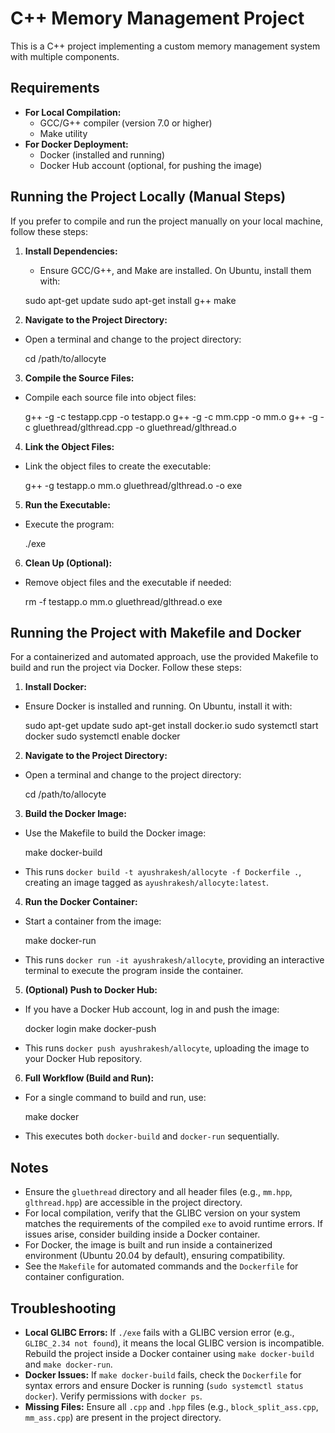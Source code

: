 # C++ Memory Management Project

This is a C++ project implementing a custom memory management system with multiple components.

## Requirements
- **For Local Compilation:**
  - GCC/G++ compiler (version 7.0 or higher)
  - Make utility
- **For Docker Deployment:**
  - Docker (installed and running)
  - Docker Hub account (optional, for pushing the image)

## Running the Project Locally (Manual Steps)
If you prefer to compile and run the project manually on your local machine, follow these steps:

1. **Install Dependencies:**
   - Ensure GCC/G++, and Make are installed. On Ubuntu, install them with:

   sudo apt-get update
   sudo apt-get install g++ make


2. **Navigate to the Project Directory:**
- Open a terminal and change to the project directory:

  cd /path/to/allocyte


3. **Compile the Source Files:**
- Compile each source file into object files:

   g++ -g -c testapp.cpp -o testapp.o
   g++ -g -c mm.cpp -o mm.o
   g++ -g -c gluethread/glthread.cpp -o gluethread/glthread.o


4. **Link the Object Files:**
- Link the object files to create the executable:

   g++ -g testapp.o mm.o gluethread/glthread.o -o exe


5. **Run the Executable:**
- Execute the program:

   ./exe


6. **Clean Up (Optional):**
- Remove object files and the executable if needed:

   rm -f testapp.o mm.o gluethread/glthread.o exe


## Running the Project with Makefile and Docker
For a containerized and automated approach, use the provided Makefile to build and run the project via Docker. Follow these steps:

1. **Install Docker:**
- Ensure Docker is installed and running. On Ubuntu, install it with:

   sudo apt-get update
   sudo apt-get install docker.io
   sudo systemctl start docker
   sudo systemctl enable docker


2. **Navigate to the Project Directory:**
- Open a terminal and change to the project directory:

   cd /path/to/allocyte


3. **Build the Docker Image:**
- Use the Makefile to build the Docker image:

   make docker-build

- This runs `docker build -t ayushrakesh/allocyte -f Dockerfile .`, creating an image tagged as `ayushrakesh/allocyte:latest`.


4. **Run the Docker Container:**
- Start a container from the image:

   make docker-run

- This runs `docker run -it ayushrakesh/allocyte`, providing an interactive terminal to execute the program inside the container.


5. **(Optional) Push to Docker Hub:**
- If you have a Docker Hub account, log in and push the image:

   docker login
   make docker-push

- This runs `docker push ayushrakesh/allocyte`, uploading the image to your Docker Hub repository.


6. **Full Workflow (Build and Run):**
- For a single command to build and run, use:

   make docker

- This executes both `docker-build` and `docker-run` sequentially.

## Notes
- Ensure the `gluethread` directory and all header files (e.g., `mm.hpp`, `glthread.hpp`) are accessible in the project directory.
- For local compilation, verify that the GLIBC version on your system matches the requirements of the compiled `exe` to avoid runtime errors. If issues arise, consider building inside a Docker container.
- For Docker, the image is built and run inside a containerized environment (Ubuntu 20.04 by default), ensuring compatibility.
- See the `Makefile` for automated commands and the `Dockerfile` for container configuration.

## Troubleshooting
- **Local GLIBC Errors:** If `./exe` fails with a GLIBC version error (e.g., `GLIBC_2.34 not found`), it means the local GLIBC version is incompatible. Rebuild the project inside a Docker container using `make docker-build` and `make docker-run`.
- **Docker Issues:** If `make docker-build` fails, check the `Dockerfile` for syntax errors and ensure Docker is running (`sudo systemctl status docker`). Verify permissions with `docker ps`.
- **Missing Files:** Ensure all `.cpp` and `.hpp` files (e.g., `block_split_ass.cpp`, `mm_ass.cpp`) are present in the project directory.
